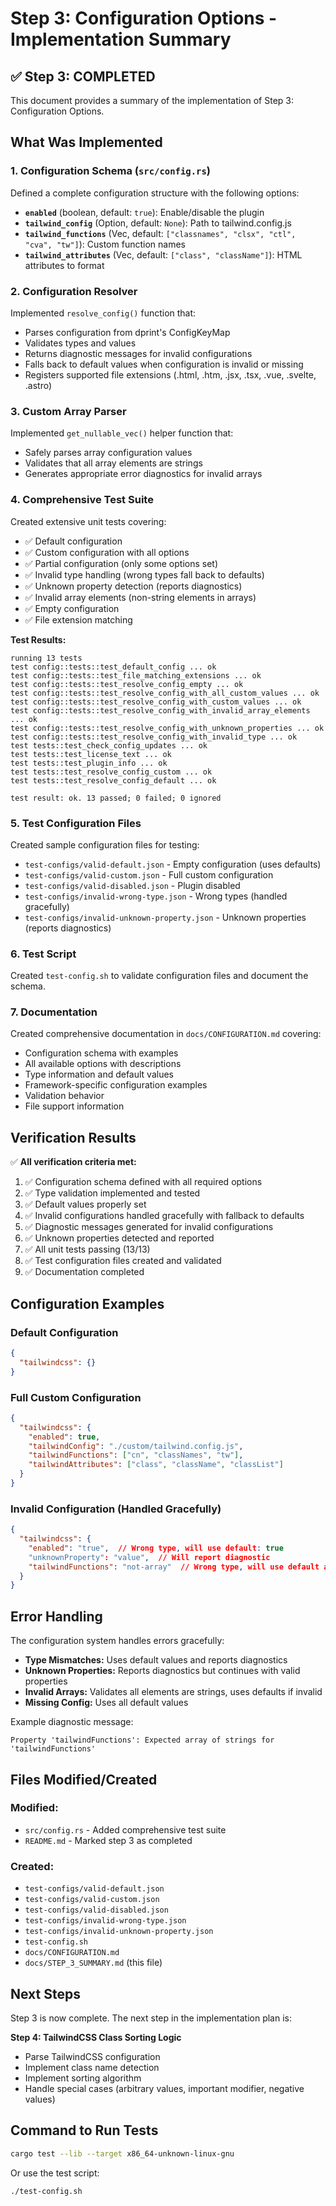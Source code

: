 # Step 3: Configuration Options - Implementation Summary

## ✅ Step 3: COMPLETED

This document provides a summary of the implementation of Step 3: Configuration Options.

## What Was Implemented

### 1. Configuration Schema (`src/config.rs`)

Defined a complete configuration structure with the following options:

- **`enabled`** (boolean, default: `true`): Enable/disable the plugin
- **`tailwind_config`** (Option<String>, default: `None`): Path to tailwind.config.js
- **`tailwind_functions`** (Vec<String>, default: `["classnames", "clsx", "ctl", "cva", "tw"]`): Custom function names
- **`tailwind_attributes`** (Vec<String>, default: `["class", "className"]`): HTML attributes to format

### 2. Configuration Resolver

Implemented `resolve_config()` function that:

- Parses configuration from dprint's ConfigKeyMap
- Validates types and values
- Returns diagnostic messages for invalid configurations
- Falls back to default values when configuration is invalid or missing
- Registers supported file extensions (.html, .htm, .jsx, .tsx, .vue, .svelte, .astro)

### 3. Custom Array Parser

Implemented `get_nullable_vec()` helper function that:

- Safely parses array configuration values
- Validates that all array elements are strings
- Generates appropriate error diagnostics for invalid arrays

### 4. Comprehensive Test Suite

Created extensive unit tests covering:

- ✅ Default configuration
- ✅ Custom configuration with all options
- ✅ Partial configuration (only some options set)
- ✅ Invalid type handling (wrong types fall back to defaults)
- ✅ Unknown property detection (reports diagnostics)
- ✅ Invalid array elements (non-string elements in arrays)
- ✅ Empty configuration
- ✅ File extension matching

**Test Results:**
```
running 13 tests
test config::tests::test_default_config ... ok
test config::tests::test_file_matching_extensions ... ok
test config::tests::test_resolve_config_empty ... ok
test config::tests::test_resolve_config_with_all_custom_values ... ok
test config::tests::test_resolve_config_with_custom_values ... ok
test config::tests::test_resolve_config_with_invalid_array_elements ... ok
test config::tests::test_resolve_config_with_unknown_properties ... ok
test config::tests::test_resolve_config_with_invalid_type ... ok
test tests::test_check_config_updates ... ok
test tests::test_license_text ... ok
test tests::test_plugin_info ... ok
test tests::test_resolve_config_custom ... ok
test tests::test_resolve_config_default ... ok

test result: ok. 13 passed; 0 failed; 0 ignored
```

### 5. Test Configuration Files

Created sample configuration files for testing:

- `test-configs/valid-default.json` - Empty configuration (uses defaults)
- `test-configs/valid-custom.json` - Full custom configuration
- `test-configs/valid-disabled.json` - Plugin disabled
- `test-configs/invalid-wrong-type.json` - Wrong types (handled gracefully)
- `test-configs/invalid-unknown-property.json` - Unknown properties (reports diagnostics)

### 6. Test Script

Created `test-config.sh` to validate configuration files and document the schema.

### 7. Documentation

Created comprehensive documentation in `docs/CONFIGURATION.md` covering:

- Configuration schema with examples
- All available options with descriptions
- Type information and default values
- Framework-specific configuration examples
- Validation behavior
- File support information

## Verification Results

✅ **All verification criteria met:**

1. ✅ Configuration schema defined with all required options
2. ✅ Type validation implemented and tested
3. ✅ Default values properly set
4. ✅ Invalid configurations handled gracefully with fallback to defaults
5. ✅ Diagnostic messages generated for invalid configurations
6. ✅ Unknown properties detected and reported
7. ✅ All unit tests passing (13/13)
8. ✅ Test configuration files created and validated
9. ✅ Documentation completed

## Configuration Examples

### Default Configuration
```json
{
  "tailwindcss": {}
}
```

### Full Custom Configuration
```json
{
  "tailwindcss": {
    "enabled": true,
    "tailwindConfig": "./custom/tailwind.config.js",
    "tailwindFunctions": ["cn", "classNames", "tw"],
    "tailwindAttributes": ["class", "className", "classList"]
  }
}
```

### Invalid Configuration (Handled Gracefully)
```json
{
  "tailwindcss": {
    "enabled": "true",  // Wrong type, will use default: true
    "unknownProperty": "value",  // Will report diagnostic
    "tailwindFunctions": "not-array"  // Wrong type, will use default array
  }
}
```

## Error Handling

The configuration system handles errors gracefully:

- **Type Mismatches:** Uses default values and reports diagnostics
- **Unknown Properties:** Reports diagnostics but continues with valid properties
- **Invalid Arrays:** Validates all elements are strings, uses defaults if invalid
- **Missing Config:** Uses all default values

Example diagnostic message:
```
Property 'tailwindFunctions': Expected array of strings for 'tailwindFunctions'
```

## Files Modified/Created

### Modified:
- `src/config.rs` - Added comprehensive test suite
- `README.md` - Marked step 3 as completed

### Created:
- `test-configs/valid-default.json`
- `test-configs/valid-custom.json`
- `test-configs/valid-disabled.json`
- `test-configs/invalid-wrong-type.json`
- `test-configs/invalid-unknown-property.json`
- `test-config.sh`
- `docs/CONFIGURATION.md`
- `docs/STEP_3_SUMMARY.md` (this file)

## Next Steps

Step 3 is now complete. The next step in the implementation plan is:

**Step 4: TailwindCSS Class Sorting Logic**
- Parse TailwindCSS configuration
- Implement class name detection
- Implement sorting algorithm
- Handle special cases (arbitrary values, important modifier, negative values)

## Command to Run Tests

```bash
cargo test --lib --target x86_64-unknown-linux-gnu
```

Or use the test script:

```bash
./test-config.sh
```
